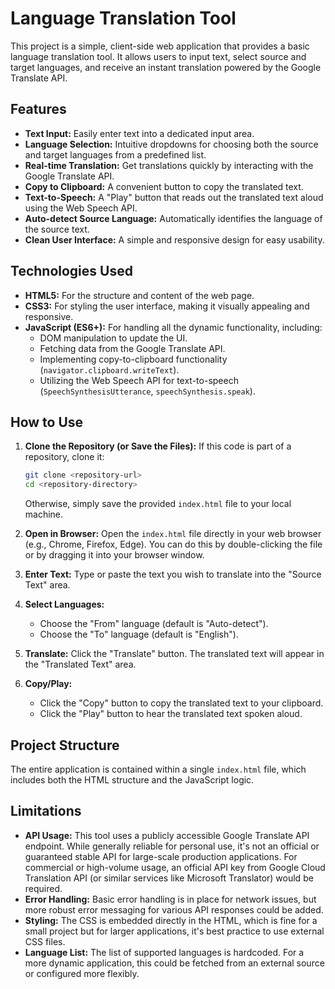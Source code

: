 # Language Translation Tool

This project is a simple, client-side web application that provides a basic language translation tool. It allows users to input text, select source and target languages, and receive an instant translation powered by the Google Translate API.

## Features

*   **Text Input:** Easily enter text into a dedicated input area.
*   **Language Selection:** Intuitive dropdowns for choosing both the source and target languages from a predefined list.
*   **Real-time Translation:** Get translations quickly by interacting with the Google Translate API.
*   **Copy to Clipboard:** A convenient button to copy the translated text.
*   **Text-to-Speech:** A "Play" button that reads out the translated text aloud using the Web Speech API.
*   **Auto-detect Source Language:** Automatically identifies the language of the source text.
*   **Clean User Interface:** A simple and responsive design for easy usability.

## Technologies Used

*   **HTML5:** For the structure and content of the web page.
*   **CSS3:** For styling the user interface, making it visually appealing and responsive.
*   **JavaScript (ES6+):** For handling all the dynamic functionality, including:
    *   DOM manipulation to update the UI.
    *   Fetching data from the Google Translate API.
    *   Implementing copy-to-clipboard functionality (`navigator.clipboard.writeText`).
    *   Utilizing the Web Speech API for text-to-speech (`SpeechSynthesisUtterance`, `speechSynthesis.speak`).

## How to Use

1.  **Clone the Repository (or Save the Files):**
    If this code is part of a repository, clone it:
    ```bash
    git clone <repository-url>
    cd <repository-directory>
    ```
    Otherwise, simply save the provided `index.html` file to your local machine.

2.  **Open in Browser:**
    Open the `index.html` file directly in your web browser (e.g., Chrome, Firefox, Edge). You can do this by double-clicking the file or by dragging it into your browser window.

3.  **Enter Text:**
    Type or paste the text you wish to translate into the "Source Text" area.

4.  **Select Languages:**
    *   Choose the "From" language (default is "Auto-detect").
    *   Choose the "To" language (default is "English").

5.  **Translate:**
    Click the "Translate" button. The translated text will appear in the "Translated Text" area.

6.  **Copy/Play:**
    *   Click the "Copy" button to copy the translated text to your clipboard.
    *   Click the "Play" button to hear the translated text spoken aloud.

## Project Structure


The entire application is contained within a single `index.html` file, which includes both the HTML structure and the JavaScript logic.

## Limitations

*   **API Usage:** This tool uses a publicly accessible Google Translate API endpoint. While generally reliable for personal use, it's not an official or guaranteed stable API for large-scale production applications. For commercial or high-volume usage, an official API key from Google Cloud Translation API (or similar services like Microsoft Translator) would be required.
*   **Error Handling:** Basic error handling is in place for network issues, but more robust error messaging for various API responses could be added.
*   **Styling:** The CSS is embedded directly in the HTML, which is fine for a small project but for larger applications, it's best practice to use external CSS files.
*   **Language List:** The list of supported languages is hardcoded. For a more dynamic application, this could be fetched from an external source or configured more flexibly.
